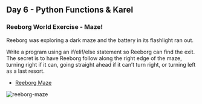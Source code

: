 ## Day 6 - Python Functions & Karel


### Reeborg World Exercise - Maze!
Reeborg was exploring a dark maze and the battery in its flashlight ran out.

Write a program using an if/elif/else statement so Reeborg can find the exit. The secret is to have Reeborg follow along the right edge of the maze, turning right if it can, going straight ahead if it can’t turn right, or turning left as a last resort.

- [Reeborg Maze]()

![reeborg-maze](reeborg-maze.gif)

